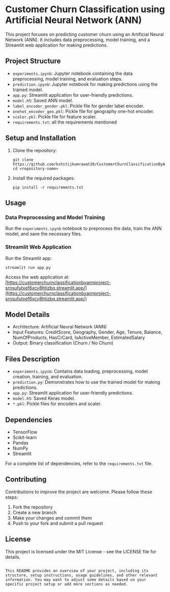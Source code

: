
# Customer Churn Classification using Artificial Neural Network (ANN)

This project focuses on predicting customer churn using an Artificial Neural Network (ANN). It includes data preprocessing, model training, and a Streamlit web application for making predictions.

## Project Structure

- `experiments.ipynb`: Jupyter notebook containing the data preprocessing, model training, and evaluation steps.
- `prediction.ipynb`: Jupyter notebook for making predictions using the trained model.
- `app.py`: Streamlit application for user-friendly predictions.
- `model.h5`: Saved ANN model.
- `label_encoder_gender.pkl`: Pickle file for gender label encoder.
- `onehot_encoder_geo.pkl`: Pickle file for geography one-hot encoder.
- `scaler.pkl`: Pickle file for feature scaler.
- `requirements.txt`: all the requirements mentioned

## Setup and Installation

1. Clone the repository:
   ```
   git clone https://github.com/kshitijkumrawat20/CustomerChurnClassificationByANNproject.git
   cd <repository-name>
   ```

2. Install the required packages:
   ```
   pip install -r requirements.txt
   ```

## Usage

### Data Preprocessing and Model Training

Run the `experiments.ipynb` notebook to preprocess the data, train the ANN model, and save the necessary files.

### Streamlit Web Application

Run the Streamlit app:

```
streamlit run app.py
```

Access the web application at: [https://customerchurnclassificationbyannproject-srnsufutxef6xcy8htizbq.streamlit.app/](https://customerchurnclassificationbyannproject-srnsufutxef6xcy8htizbq.streamlit.app/)

## Model Details

- Architecture: Artificial Neural Network (ANN)
- Input Features: CreditScore, Geography, Gender, Age, Tenure, Balance, NumOfProducts, HasCrCard, IsActiveMember, EstimatedSalary
- Output: Binary classification (Churn / No Churn)

## Files Description

- `experiments.ipynb`: Contains data loading, preprocessing, model creation, training, and evaluation.
- `prediction.py`: Demonstrates how to use the trained model for making predictions.
- `app.py`: Streamlit application for user-friendly predictions.
- `model.h5`: Saved Keras model.
- `*.pkl`: Pickle files for encoders and scaler.

## Dependencies

- TensorFlow
- Scikit-learn
- Pandas
- NumPy
- Streamlit

For a complete list of dependencies, refer to the `requirements.txt` file.

## Contributing

Contributions to improve the project are welcome. Please follow these steps:

1. Fork the repository
2. Create a new branch
3. Make your changes and commit them
4. Push to your fork and submit a pull request

## License

This project is licensed under the MIT License - see the LICENSE file for details.
```

This README provides an overview of your project, including its structure, setup instructions, usage guidelines, and other relevant information. You may want to adjust some details based on your specific project setup or add more sections as needed.
